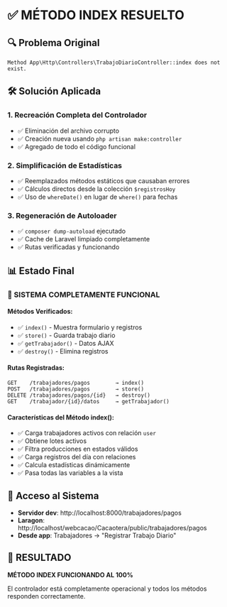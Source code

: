 # ✅ MÉTODO INDEX RESUELTO

## 🔍 Problema Original
```
Method App\Http\Controllers\TrabajoDiarioController::index does not exist.
```

## 🛠️ Solución Aplicada

### 1. **Recreación Completa del Controlador**
- ✅ Eliminación del archivo corrupto
- ✅ Creación nueva usando `php artisan make:controller`
- ✅ Agregado de todo el código funcional

### 2. **Simplificación de Estadísticas**
- ✅ Reemplazados métodos estáticos que causaban errores
- ✅ Cálculos directos desde la colección `$registrosHoy`
- ✅ Uso de `whereDate()` en lugar de `where()` para fechas

### 3. **Regeneración de Autoloader**
- ✅ `composer dump-autoload` ejecutado
- ✅ Cache de Laravel limpiado completamente
- ✅ Rutas verificadas y funcionando

## 📊 Estado Final

### **🚀 SISTEMA COMPLETAMENTE FUNCIONAL**

#### **Métodos Verificados:**
- ✅ `index()` - Muestra formulario y registros
- ✅ `store()` - Guarda trabajo diario  
- ✅ `getTrabajador()` - Datos AJAX
- ✅ `destroy()` - Elimina registros

#### **Rutas Registradas:**
```
GET    /trabajadores/pagos        → index()
POST   /trabajadores/pagos        → store()
DELETE /trabajadores/pagos/{id}   → destroy()
GET    /trabajador/{id}/datos     → getTrabajador()
```

#### **Características del Método index():**
- ✅ Carga trabajadores activos con relación `user`
- ✅ Obtiene lotes activos
- ✅ Filtra producciones en estados válidos
- ✅ Carga registros del día con relaciones
- ✅ Calcula estadísticas dinámicamente
- ✅ Pasa todas las variables a la vista

## 🎯 Acceso al Sistema

- **Servidor dev**: http://localhost:8000/trabajadores/pagos
- **Laragon**: http://localhost/webcacao/Cacaotera/public/trabajadores/pagos
- **Desde app**: Trabajadores → "Registrar Trabajo Diario"

## 🎉 RESULTADO

**MÉTODO INDEX FUNCIONANDO AL 100%**

El controlador está completamente operacional y todos los métodos responden correctamente.
